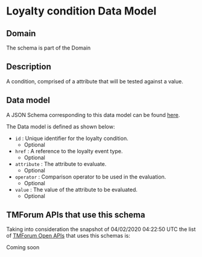# Loyalty condition Data Model

## Domain

The  schema is part of the  Domain

## Description

A condition, comprised of a attribute that will be tested against a value.

## Data model

A JSON Schema corresponding to this data model can be found
[here](https://github.com/tmforum-rand/schemas/blob/candidates/Product/LoyaltyCondition.schema.json).

The Data model is defined as shown below:
- `id` : Unique identifier for the loyalty condition.
  - Optional
- `href` : A reference to the loyalty event type.
  - Optional
- `attribute` : The attribute to evaluate.
  - Optional
- `operator` : Comparison operator to be used in the evaluation.
  - Optional
- `value` : The value of the attribute to be evaluated.
  - Optional




## TMForum APIs that use this schema

Taking into consideration the snapshot of 04/02/2020 04:22:50 UTC the list of [TMForum Open APIs](https://www.tmforum.org/open-apis/) that uses this schemas is:

Coming soon